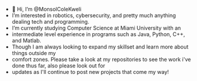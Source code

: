 - 👋 Hi, I’m @MonsolColeKweli
- I’m interested in robotics, cybersecurity, and pretty much anything dealing tech and programming. 
- I’m currently studying Computer Science at Miami University with an
- intermediate level experience in programs such as Java, Python, C++, and Matlab.
- Though I am always looking to expand my skillset and learn more about things outside my
- comfort zones. Please take a look at my repositories to see the work i've done thus far, also please look out for
- updates as I'll continue to post new projects that come my way!

<!---
MonsolColeKweli/MonsolColeKweli is a ✨ special ✨ repository because its `README.md` (this file) appears on your GitHub profile.
You can click the Preview link to take a look at your changes.
--->
